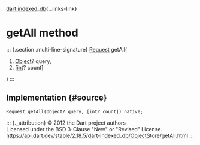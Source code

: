 [dart:indexed\_db](../../dart-indexed_db/dart-indexed_db-library){._links-link}

getAll method
=============

::: {.section .multi-line-signature}
[Request](../request-class) getAll(

1.  [Object](../../dart-core/object-class)? query,
2.  \[[int](../../dart-core/int-class)? count\]

)
:::

Implementation {#source}
--------------

``` {.language-dart data-language="dart"}
Request getAll(Object? query, [int? count]) native;
```

::: {._attribution}
© 2012 the Dart project authors\
Licensed under the BSD 3-Clause \"New\" or \"Revised\" License.\
<https://api.dart.dev/stable/2.18.5/dart-indexed_db/ObjectStore/getAll.html>
:::
